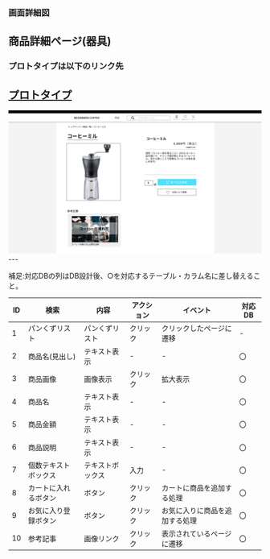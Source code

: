 ### 画面詳細図
## 商品詳細ページ(器具)
### プロトタイプは以下のリンク先
[プロトタイプ](https://www.figma.com/file/Oa2XrfbS2Hee9dSI9acZXo/coffee?node-id=0%3A1)
---
<img src="./img/商品詳細ページ(器具).png" width="800">
---

補足:対応DBの列はDB設計後、○を対応するテーブル・カラム名に差し替えること。

| ID | 検索 | 内容 | アクション | イベント | 対応DB |
|----|-----|-----|---------|--------|-------|
|1|パンくずリスト|パンくずリスト|クリック|クリックしたページに遷移|-|
|2|商品名(見出し)|テキスト表示|-|-|〇|
|3|商品画像|画像表示|クリック|拡大表示|〇|
|4|商品名|テキスト表示|-|-|〇|
|5|商品金額|テキスト表示|-|-|〇|
|6|商品説明|テキスト表示|-|-|〇|
|7|個数テキストボックス|テキストボックス|入力|-|〇|
|8|カートに入れるボタン|ボタン|クリック|カートに商品を追加する処理|〇|
|9|お気に入り登録ボタン|ボタン|クリック|お気に入りに商品を追加する処理|〇|
|10|参考記事|画像リンク|クリック|表示されているページに遷移|〇|
